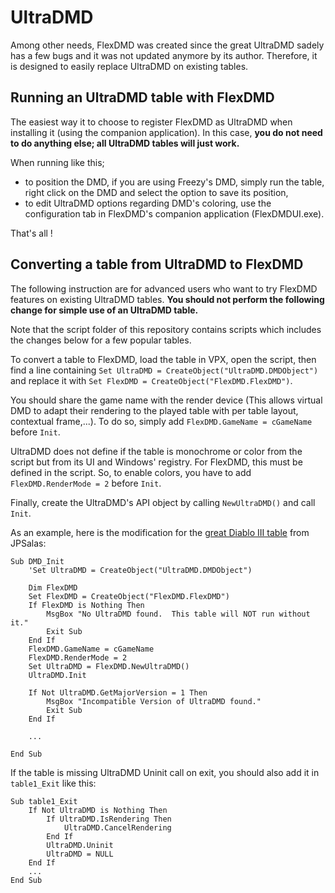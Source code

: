 # UltraDMD

Among other needs, FlexDMD was created since the great UltraDMD sadely has a few bugs and it was not updated anymore by its author. Therefore, it is designed to easily replace UltraDMD on existing tables.

## Running an UltraDMD table with FlexDMD

The easiest way it to choose to register FlexDMD as UltraDMD when installing it (using the companion application). In this case, **you do not need to do anything else; all UltraDMD tables will just work.**

When running like this;
- to position the DMD, if you are using Freezy's DMD, simply run the table, right click on the DMD and select the option to save its position,
- to edit UltraDMD options regarding DMD's coloring, use the configuration tab in FlexDMD's companion application (FlexDMDUI.exe).

That's all !


## Converting a table from UltraDMD to FlexDMD

The following instruction are for advanced users who want to try FlexDMD features on existing UltraDMD tables. **You should not perform the following change for simple use of an UltraDMD table.**

Note that the script folder of this repository contains scripts which includes the changes below for a few popular tables.

To convert a table to FlexDMD, load the table in VPX, open the script, then find a line containing `Set UltraDMD = CreateObject("UltraDMD.DMDObject")` and replace it with `Set FlexDMD = CreateObject("FlexDMD.FlexDMD")`.

You should share the game name with the render device (This allows virtual DMD to adapt their rendering to the played table with per table layout, contextual frame,...). To do so, simply add `FlexDMD.GameName = cGameName` before `Init`.

UltraDMD does not define if the table is monochrome or color from the script but from its UI and Windows' registry. For FlexDMD, this must be defined in the script. So, to enable colors, you have to add `FlexDMD.RenderMode = 2` before `Init`.

Finally, create the UltraDMD's API object by calling `NewUltraDMD()` and call `Init`.

As an example, here is the modification for the [great Diablo III table](https://www.vpforums.org/index.php?app=downloads&showfile=12750) from JPSalas:
```VBScript
Sub DMD_Init
    'Set UltraDMD = CreateObject("UltraDMD.DMDObject")

    Dim FlexDMD
    Set FlexDMD = CreateObject("FlexDMD.FlexDMD")
    If FlexDMD is Nothing Then
        MsgBox "No UltraDMD found.  This table will NOT run without it."
        Exit Sub
    End If
    FlexDMD.GameName = cGameName
    FlexDMD.RenderMode = 2
    Set UltraDMD = FlexDMD.NewUltraDMD()
    UltraDMD.Init
    
    If Not UltraDMD.GetMajorVersion = 1 Then
        MsgBox "Incompatible Version of UltraDMD found."
        Exit Sub
    End If
	
    ...
	
End Sub
```

If the table is missing UltraDMD Uninit call on exit, you should also add it in `table1_Exit` like this:
```VBScript
Sub table1_Exit
    If Not UltraDMD is Nothing Then
        If UltraDMD.IsRendering Then
            UltraDMD.CancelRendering
        End If
        UltraDMD.Uninit
        UltraDMD = NULL
    End If
    ...
End Sub
```

